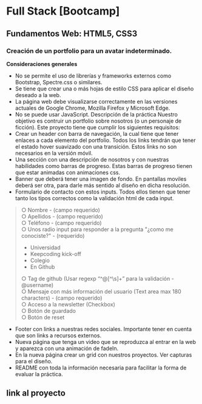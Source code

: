 # Full Stack [Bootcamp]

## Fundamentos Web: HTML5, CSS3

### Creación de un portfolio para un avatar indeterminado.


**Consideraciones generales**

* No se permite el uso de librerías y frameworks externos como Bootstrap,
Spectre.css o similares.
* Se tiene que crear una o más hojas de estilo CSS para aplicar el diseño deseado a
la web.
* La página web debe visualizarse correctamente en las versiones actuales de Google
Chrome, Mozilla Firefox y Microsoft Edge.
* No se puede usar JavaScript.
Descripción de la práctica
Nuestro objetivo es contruir un portfolio sobre nosotros (o un personaje de ficción). Este
proyecto tiene que cumplir los siguientes requisitos:
* Crear un header con barra de navegación, la cual tiene que tener enlaces a cada
elemento del portfolio. Todos los links tendrán que tener el estado hover suavizado
con una transición. Estos links no son necesarios en la versión móvil.
* Una sección con una descripción de nosotros y con nuestras habilidades como
barras de progreso. Estas barras de progreso tienen que estar animadas con
animaciones css.
* Banner que deberá tener una imagen de fondo. En pantallas moviles deberá ser
otra, para darle más sentido al diseño en dicha resolución.
* Formulario de contacto con estos inputs. Todos ellos tienen que tener tanto los tipos
correctos como la validación html de cada input.
>
> ○ Nombre - (campo requerido)  
> ○ Apellidos - (campo requerido)  
> ○ Teléfono - (campo requerido)  
> ○ Unos radio input para responder a la pregunta "¿como me conociste?" -  (requerido)  
> * Universidad  
> * Keepcoding kick-off  
> * Colegio  
> * En Github   
>
> ○ Tag de github (Usar regexp “^@[^\s]+” para la validación - @username)  
> ○ Mensaje con más información del usuario (Text area max 180 characters) -
(campo requerido)  
> ○ Acceso a la newsletter (Checkbox)  
> ○ Botón de guardado  
> ○ Botón de reset  
* Footer con links a nuestras redes sociales. Importante tener en cuenta que son links
a recursos externos.  
* Nueva página que tenga un video que se reproduzca al entrar en la web y aparezca
con una animación de fadeIn.  
* En la nueva página crear un grid con nuestros proyectos. Ver capturas para el
diseño.  
* README con toda la información necesaria para facilitar la forma de evaluar la
práctica. 

## link al proyecto


